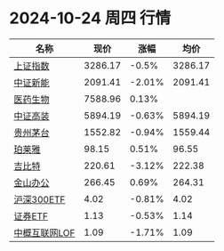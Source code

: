 # 2024-10-24 周四 行情
| 名称 | 现价 | 涨幅 | 均价 |
|--------|--------|--------|--------|
| [上证指数](https://wzq.tenpay.com/mp/v2/#/trade/stock_detail.shtml?scode=000001&type=1) | 3286.17 | -0.5%| 3286.17 |
| [中证新能](https://wzq.tenpay.com/mp/v2/#/trade/stock_detail.shtml?scode=399808&type=0) | 2091.41 | -2.01%| 2091.41 |
| [医药生物](https://wzq.tenpay.com/mp/v2/#/plate/200/detail?plateId=01801150) | 7588.96 | 0.13%|  |
| [中证高装](https://wzq.tenpay.com/mp/v2/#/trade/stock_detail.shtml?scode=930599&type=cs) | 5894.19 | -0.63%| 5894.19 |
| [贵州茅台](https://wzq.tenpay.com/mp/v2/#/trade/stock_detail.shtml?scode=600519&type=1) | 1552.82 | -0.94%| 1559.44 |
| [珀莱雅](https://wzq.tenpay.com/mp/v2/#/trade/stock_detail.shtml?scode=603605&type=1) | 98.15 | 0.51%| 96.55 |
| [吉比特](https://wzq.tenpay.com/mp/v2/#/trade/stock_detail.shtml?scode=603444&type=1) | 220.61 | -3.12%| 222.38 |
| [金山办公](https://wzq.tenpay.com/mp/v2/#/trade/stock_detail.shtml?scode=688111&type=1) | 266.45 | 0.69%| 264.31 |
| [沪深300ETF](https://wzq.tenpay.com/mp/v2/#/trade/stock_detail.shtml?scode=510300&type=1) | 4.02 | -0.81%| 4.02 |
| [证券ETF](https://wzq.tenpay.com/mp/v2/#/trade/stock_detail.shtml?scode=512880&type=1) | 1.13 | -0.53%| 1.14 |
| [中概互联网LOF](https://wzq.tenpay.com/mp/v2/#/trade/stock_detail.shtml?scode=164906&type=0) | 1.09 | -1.71%| 1.09 |

